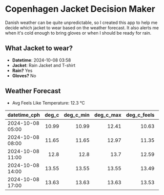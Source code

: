 
# Copenhagen Jacket Decision Maker

Danish weather can be quite unpredictable, so I created this app to help me decide which jacket to wear based on the weather forecast. 
It also alerts me when it's cold enough to bring gloves or when I should be ready for rain.

## What Jacket to wear?

- **Datetime**: 2024-10-08 03:58
- **Jacket**: Rain Jacket and T-shirt
- **Rain?** Yes
- **Gloves?** No

## Weather Forecast
- Avg Feels Like Temperature: 12.3 °C

| datetime_cph     |   deg_c |   deg_c_min |   deg_c_max |   deg_c_feels | weather   | wind   | rain   |
|:-----------------|--------:|------------:|------------:|--------------:|:----------|:-------|:-------|
| 2024-10-08 05:00 |   10.99 |       10.99 |       12.41 |         10.63 | Clouds    | Low    | None   |
| 2024-10-08 08:00 |   11.65 |       11.65 |       12.97 |         11.35 | Clouds    | Low    | None   |
| 2024-10-08 11:00 |   12.8  |       12.8  |       13.7  |         12.59 | Rain      | Medium | Low    |
| 2024-10-08 14:00 |   13.55 |       13.55 |       13.55 |         13.49 | Rain      | High   | Low    |
| 2024-10-08 17:00 |   13.63 |       13.63 |       13.63 |         13.53 | Rain      | Medium | Low    |
        